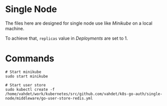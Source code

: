 # Single Node
The files here are designed for single node use like *Minikube* on a local machine.

To achieve that, `replicas` value in *Deployments* are set to 1.

# Commands

    # Start minikube
    sudo start minikube
    
    # Start user store
    sudo kubectl create -f /home/vahdet/work/kubernetes/src/github.com/vahdet/k8s-go-auth/single-node/middleware/go-user-store-redis.yml

